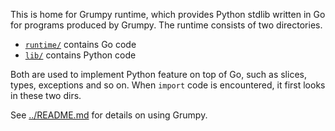 This is home for Grumpy runtime, which provides Python stdlib written in Go for programs produced by Grumpy. The runtime consists of two directories.

 * [`runtime/`](runtime) contains Go code
 * [`lib/`](lib) contains Python code
 
Both are used to implement Python feature on top of Go, such as slices, types, exceptions and so on. When `import` code is encountered, it first looks in these two dirs.

See [../README.md](../README.md) for details on using Grumpy.
